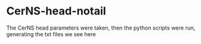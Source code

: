# CerNS-head-notail
The CerNS head parameters were taken, then the python scripts were run, generating 
the txt files we see here
